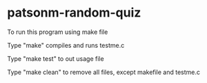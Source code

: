 # patsonm-random-quiz

To run this program using make file


Type "make" compiles and runs testme.c

Type "make test" to out usage file

Type "make clean" to remove all files, except makefile and testme.c
